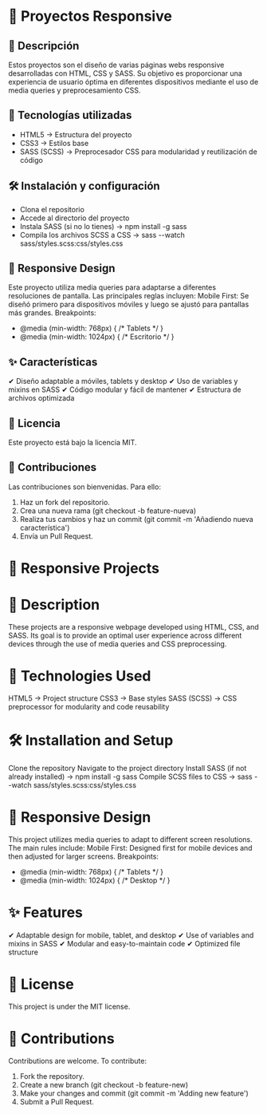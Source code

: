 # 📱 Proyectos Responsive

## 📌 Descripción

Estos proyectos son el diseño de varias páginas webs responsive desarrolladas con HTML, CSS y SASS. Su objetivo es proporcionar una experiencia de usuario óptima en diferentes dispositivos mediante el uso de media queries y preprocesamiento CSS.

## 🚀 Tecnologías utilizadas
- HTML5 → Estructura del proyecto
- CSS3 → Estilos base
- SASS (SCSS) → Preprocesador CSS para modularidad y reutilización de código

## 🛠 Instalación y configuración

- Clona el repositorio
- Accede al directorio del proyecto
- Instala SASS (si no lo tienes) -> npm install -g sass
- Compila los archivos SCSS a CSS -> sass --watch sass/styles.scss:css/styles.css

## 📲 Responsive Design
Este proyecto utiliza media queries para adaptarse a diferentes resoluciones de pantalla. Las principales reglas incluyen:
Mobile First: Se diseñó primero para dispositivos móviles y luego se ajustó para pantallas más grandes.
Breakpoints:
- @media (min-width: 768px) { /* Tablets */ }
- @media (min-width: 1024px) { /* Escritorio */ }

## ✨ Características
✔ Diseño adaptable a móviles, tablets y desktop
✔ Uso de variables y mixins en SASS
✔ Código modular y fácil de mantener
✔ Estructura de archivos optimizada

## 📜 Licencia
Este proyecto está bajo la licencia MIT.

## 🤝 Contribuciones
Las contribuciones son bienvenidas. Para ello:
1. Haz un fork del repositorio.
2. Crea una nueva rama (git checkout -b feature-nueva)
3. Realiza tus cambios y haz un commit (git commit -m 'Añadiendo nueva característica')
4. Envía un Pull Request.


# 📱 Responsive Projects

# 📌 Description

These projects are a responsive webpage developed using HTML, CSS, and SASS. Its goal is to provide an optimal user experience across different devices through the use of media queries and CSS preprocessing.

# 🚀 Technologies Used
HTML5 → Project structure
CSS3 → Base styles
SASS (SCSS) → CSS preprocessor for modularity and code reusability

# 🛠 Installation and Setup

Clone the repository
Navigate to the project directory
Install SASS (if not already installed) -> npm install -g sass
Compile SCSS files to CSS -> sass --watch sass/styles.scss:css/styles.css

# 📲 Responsive Design
This project utilizes media queries to adapt to different screen resolutions. The main rules include:
Mobile First: Designed first for mobile devices and then adjusted for larger screens.
Breakpoints:
- @media (min-width: 768px) { /* Tablets */ }
- @media (min-width: 1024px) { /* Desktop */ }

# ✨ Features

✔ Adaptable design for mobile, tablet, and desktop
✔ Use of variables and mixins in SASS
✔ Modular and easy-to-maintain code
✔ Optimized file structure

# 📜 License
This project is under the MIT license.

# 🤝 Contributions
Contributions are welcome. To contribute:
1. Fork the repository.
2. Create a new branch (git checkout -b feature-new)
3. Make your changes and commit (git commit -m 'Adding new feature')
4. Submit a Pull Request.